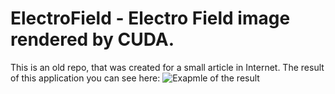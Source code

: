 # ElectroField - Electro Field image rendered by CUDA.

This is an old repo, that was created for a small article in Internet. The result of this application you can see here:
![Exapmle of the result](https://user-images.githubusercontent.com/1671049/104352870-81751c80-5507-11eb-8b59-8f05889234e2.png)
